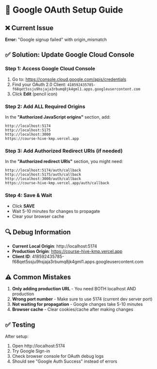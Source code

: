 # 🔧 Google OAuth Setup Guide

## ❌ Current Issue
**Error:** "Google signup failed" with origin_mismatch

## ✅ Solution: Update Google Cloud Console

### Step 1: Access Google Cloud Console
1. Go to: https://console.cloud.google.com/apis/credentials
2. Find your OAuth 2.0 Client: `418592435785-f68qet5ssju9hsjaja3rbumq8jk4gml1.apps.googleusercontent.com`
3. Click **Edit** (pencil icon)

### Step 2: Add ALL Required Origins
In the **"Authorized JavaScript origins"** section, add:

```
http://localhost:5174
http://localhost:5175
http://localhost:3000
https://course-hive-kmp.vercel.app
```

### Step 3: Add Authorized Redirect URIs (if needed)
In the **"Authorized redirect URIs"** section, you might need:

```
http://localhost:5174/auth/callback
http://localhost:5175/auth/callback
http://localhost:3000/auth/callback
https://course-hive-kmp.vercel.app/auth/callback
```

### Step 4: Save & Wait
- Click **SAVE**
- Wait 5-10 minutes for changes to propagate
- Clear your browser cache

## 🔍 Debug Information
- **Current Local Origin**: http://localhost:5174
- **Production Origin**: https://course-hive-kmp.vercel.app
- **Client ID**: 418592435785-f68qet5ssju9hsjaja3rbumq8jk4gml1.apps.googleusercontent.com

## ⚠️ Common Mistakes
1. **Only adding production URL** - You need BOTH localhost AND production
2. **Wrong port number** - Make sure to use 5174 (current dev server port)
3. **Not waiting for propagation** - Google changes take 5-10 minutes
4. **Browser cache** - Clear cookies/cache after making changes

## ✅ Testing
After setup:
1. Open http://localhost:5174
2. Try Google Sign-in
3. Check browser console for OAuth debug logs
4. Should see "Google Auth Success" instead of errors